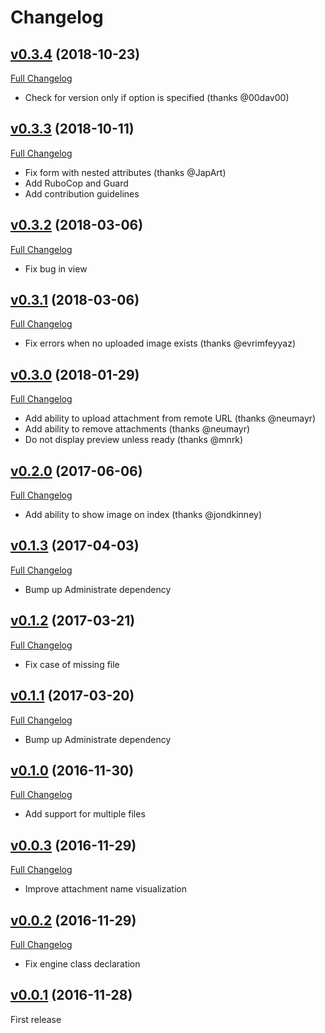 # Changelog

## [v0.3.4](https://github.com/zooppa/administrate-field-carrierwave/tree/v0.3.4) (2018-10-23)

[Full Changelog](https://github.com/zooppa/administrate-field-carrierwave/compare/v0.3.3...v0.3.4)

* Check for version only if option is specified (thanks @00dav00)

## [v0.3.3](https://github.com/zooppa/administrate-field-carrierwave/tree/v0.3.3) (2018-10-11)

[Full Changelog](https://github.com/zooppa/administrate-field-carrierwave/compare/v0.3.2...v0.3.3)

* Fix form with nested attributes (thanks @JapArt)
* Add RuboCop and Guard
* Add contribution guidelines

## [v0.3.2](https://github.com/zooppa/administrate-field-carrierwave/tree/v0.3.2) (2018-03-06)

[Full Changelog](https://github.com/zooppa/administrate-field-carrierwave/compare/v0.3.1...v0.3.2)

* Fix bug in view

## [v0.3.1](https://github.com/zooppa/administrate-field-carrierwave/tree/v0.3.1) (2018-03-06)

[Full Changelog](https://github.com/zooppa/administrate-field-carrierwave/compare/v0.3.0...v0.3.1)

* Fix errors when no uploaded image exists (thanks @evrimfeyyaz)

## [v0.3.0](https://github.com/zooppa/administrate-field-carrierwave/tree/v0.3.0) (2018-01-29)

[Full Changelog](https://github.com/zooppa/administrate-field-carrierwave/compare/v0.2.0...v0.3.0)

* Add ability to upload attachment from remote URL (thanks @neumayr)
* Add ability to remove attachments (thanks @neumayr)
* Do not display preview unless ready (thanks @mnrk)

## [v0.2.0](https://github.com/zooppa/administrate-field-carrierwave/tree/v0.2.0) (2017-06-06)

[Full Changelog](https://github.com/zooppa/administrate-field-carrierwave/compare/v0.1.3...v0.2.0)

* Add ability to show image on index (thanks @jondkinney)

## [v0.1.3](https://github.com/zooppa/administrate-field-carrierwave/tree/v0.1.3) (2017-04-03)

[Full Changelog](https://github.com/zooppa/administrate-field-carrierwave/compare/v0.1.2...v0.1.3)

* Bump up Administrate dependency

## [v0.1.2](https://github.com/zooppa/administrate-field-carrierwave/tree/v0.1.2) (2017-03-21)

[Full Changelog](https://github.com/zooppa/administrate-field-carrierwave/compare/v0.1.1...v0.1.2)

* Fix case of missing file

## [v0.1.1](https://github.com/zooppa/administrate-field-carrierwave/tree/v0.1.1) (2017-03-20)

[Full Changelog](https://github.com/zooppa/administrate-field-carrierwave/compare/v0.1.0...v0.1.1)

* Bump up Administrate dependency

## [v0.1.0](https://github.com/zooppa/administrate-field-carrierwave/tree/v0.1.0) (2016-11-30)

[Full Changelog](https://github.com/zooppa/administrate-field-carrierwave/compare/v0.0.3...v0.1.0)

* Add support for multiple files

## [v0.0.3](https://github.com/zooppa/administrate-field-carrierwave/tree/v0.0.3) (2016-11-29)

[Full Changelog](https://github.com/zooppa/administrate-field-carrierwave/compare/v0.0.2...v0.0.3)

* Improve attachment name visualization

## [v0.0.2](https://github.com/zooppa/administrate-field-carrierwave/tree/v0.0.2) (2016-11-29)

[Full Changelog](https://github.com/zooppa/administrate-field-carrierwave/compare/v0.0.1...v0.0.2)

* Fix engine class declaration

## [v0.0.1](https://github.com/zooppa/administrate-field-carrierwave/tree/v0.0.1) (2016-11-28)

First release
